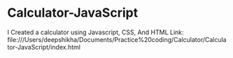 # Calculator-JavaScript
I Created a calculator using Javascript, CSS, And HTML
Link: file:///Users/deepshikha/Documents/Practice%20coding/Calculator/Calculator-JavaScript/index.html

